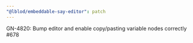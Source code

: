 ```yaml
---
"@lblod/embeddable-say-editor": patch
---
```


GN-4820: Bump editor and enable copy/pasting variable nodes correctly #678
